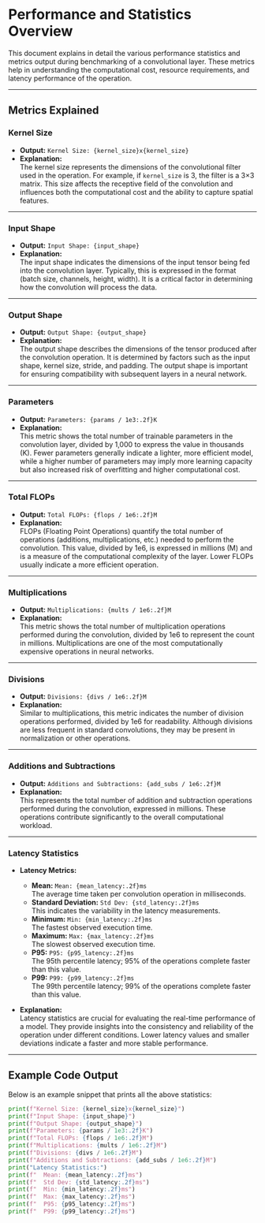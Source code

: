 # Performance and Statistics Overview

This document explains in detail the various performance statistics and metrics output during benchmarking of a convolutional layer. These metrics help in understanding the computational cost, resource requirements, and latency performance of the operation.

---

## Metrics Explained

### Kernel Size
- **Output:** `Kernel Size: {kernel_size}x{kernel_size}`
- **Explanation:**  
  The kernel size represents the dimensions of the convolutional filter used in the operation. For example, if `kernel_size` is 3, the filter is a 3×3 matrix. This size affects the receptive field of the convolution and influences both the computational cost and the ability to capture spatial features.

---

### Input Shape
- **Output:** `Input Shape: {input_shape}`
- **Explanation:**  
  The input shape indicates the dimensions of the input tensor being fed into the convolution layer. Typically, this is expressed in the format (batch size, channels, height, width). It is a critical factor in determining how the convolution will process the data.

---

### Output Shape
- **Output:** `Output Shape: {output_shape}`
- **Explanation:**  
  The output shape describes the dimensions of the tensor produced after the convolution operation. It is determined by factors such as the input shape, kernel size, stride, and padding. The output shape is important for ensuring compatibility with subsequent layers in a neural network.

---

### Parameters
- **Output:** `Parameters: {params / 1e3:.2f}K`
- **Explanation:**  
  This metric shows the total number of trainable parameters in the convolution layer, divided by 1,000 to express the value in thousands (K). Fewer parameters generally indicate a lighter, more efficient model, while a higher number of parameters may imply more learning capacity but also increased risk of overfitting and higher computational cost.

---

### Total FLOPs
- **Output:** `Total FLOPs: {flops / 1e6:.2f}M`
- **Explanation:**  
  FLOPs (Floating Point Operations) quantify the total number of operations (additions, multiplications, etc.) needed to perform the convolution. This value, divided by 1e6, is expressed in millions (M) and is a measure of the computational complexity of the layer. Lower FLOPs usually indicate a more efficient operation.

---

### Multiplications
- **Output:** `Multiplications: {mults / 1e6:.2f}M`
- **Explanation:**  
  This metric shows the total number of multiplication operations performed during the convolution, divided by 1e6 to represent the count in millions. Multiplications are one of the most computationally expensive operations in neural networks.

---

### Divisions
- **Output:** `Divisions: {divs / 1e6:.2f}M`
- **Explanation:**  
  Similar to multiplications, this metric indicates the number of division operations performed, divided by 1e6 for readability. Although divisions are less frequent in standard convolutions, they may be present in normalization or other operations.

---

### Additions and Subtractions
- **Output:** `Additions and Subtractions: {add_subs / 1e6:.2f}M`
- **Explanation:**  
  This represents the total number of addition and subtraction operations performed during the convolution, expressed in millions. These operations contribute significantly to the overall computational workload.

---

### Latency Statistics
- **Latency Metrics:**
  - **Mean:** `Mean: {mean_latency:.2f}ms`  
    The average time taken per convolution operation in milliseconds.
  - **Standard Deviation:** `Std Dev: {std_latency:.2f}ms`  
    This indicates the variability in the latency measurements.
  - **Minimum:** `Min: {min_latency:.2f}ms`  
    The fastest observed execution time.
  - **Maximum:** `Max: {max_latency:.2f}ms`  
    The slowest observed execution time.
  - **P95:** `P95: {p95_latency:.2f}ms`  
    The 95th percentile latency; 95% of the operations complete faster than this value.
  - **P99:** `P99: {p99_latency:.2f}ms`  
    The 99th percentile latency; 99% of the operations complete faster than this value.

- **Explanation:**  
  Latency statistics are crucial for evaluating the real-time performance of a model. They provide insights into the consistency and reliability of the operation under different conditions. Lower latency values and smaller deviations indicate a faster and more stable performance.

---

## Example Code Output

Below is an example snippet that prints all the above statistics:

```python
print(f"Kernel Size: {kernel_size}x{kernel_size}")
print(f"Input Shape: {input_shape}")
print(f"Output Shape: {output_shape}")
print(f"Parameters: {params / 1e3:.2f}K")
print(f"Total FLOPs: {flops / 1e6:.2f}M")
print(f"Multiplications: {mults / 1e6:.2f}M")
print(f"Divisions: {divs / 1e6:.2f}M")
print(f"Additions and Subtractions: {add_subs / 1e6:.2f}M")
print("Latency Statistics:")
print(f"  Mean: {mean_latency:.2f}ms")
print(f"  Std Dev: {std_latency:.2f}ms")
print(f"  Min: {min_latency:.2f}ms")
print(f"  Max: {max_latency:.2f}ms")
print(f"  P95: {p95_latency:.2f}ms")
print(f"  P99: {p99_latency:.2f}ms")
